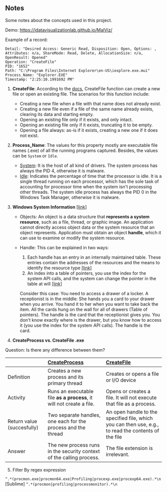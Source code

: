 ## Notes

Some notes about the concepts used in this project.

Demo: https://idatavisualizationlab.github.io/MalViz/

Example of a record:
````
Detail: "Desired Access: Generic Read, Disposition: Open, Options: , Attributes: n/a, ShareMode: Read, Delete, AllocationSize: n/a, OpenResult: Opened"
Operation: "CreateFile"
PID: "1652"
Path: "C:\Program Files\Internet Explorer\en-US\iexplore.exe.mui"
Process_Name: "Explorer.EXE"
Timestamp: "2:25:10.1991692 PM"
````
1. **CreateFile**: According to the [docs](https://docs.microsoft.com/en-us/windows/desktop/FileIO/creating-and-opening-files),
CreateFile function can create a new file or open an existing file. The scenarios for this function include:

    - Creating a new file when a file with that name does not already exist.
    - Creating a new file even if a file of the same name already exists, clearing its data and starting empty.
    - Opening an existing file only if it exists, and only intact.
    - Opening an existing file only if it exists, truncating it to be empty.
    - Opening a file always: as-is if it exists, creating a new one if it does not exist.
    
2. **Process_Name**: The values for this property mostly are executable file names (.exe) of all the running programs 
captured. Besides, the values can be `System` or `Idle`.
    - [System](https://www.neuber.com/taskmanager/process/system.html): It is the host of all kind of drivers. The system process has always the PID 4, otherwise it is malware.
    - [Idle](https://www.neuber.com/taskmanager/process/system%20idle.html): Indicates the percentage of time that 
    the processor is idle. It is a single thread running on each processor, which has the sole task of 
    accounting for processor time when the system isn't processing other threads. The system idle process has always the 
    PID 0  in the Windows Task Manager, otherwise it is malware.
    
3. **Windows System Information** [[link]](https://docs.microsoft.com/en-us/windows/desktop/sysinfo/handles-and-objects)
    
    - Objects: An object is a data structure that **represents a system resource**, such as a file, thread, or graphic 
    image. An application cannot directly access object data or the system resource that an object represents. 
    Application must obtain an object **handle**, which it can use to examine or modify the system resource.
    
    - Handle: This can be explained in two ways: 
        1. Each handle has an entry in an internally maintained table. These entries contain the addresses of the 
        resources and the means to identify the resource type [[link]](https://docs.microsoft.com/en-us/windows/desktop/sysinfo/handles-and-objects)
        2. An index into a table of pointers, you use the index for the system API calls, and the system can change 
        the pointer in the table at will [[link]](https://stackoverflow.com/a/902969/)
        
        Consider this case: You need to access a drawer of a locker. A receptionist is in the middle: She hands you a
         card to your drawer when you arrive. You hand it to her when you want to take back the item. All the cards 
         hung on the wall for all of drawers (Table of pointers). The handle is the card that the receptionist 
         gives you. You don't know exactly where is the drawer, but you know how to access it (you use the index for the system API calls).
         The handle is the card.
         
4. **CreateProcess vs. CreateFile .exe**

Question: Is there any difference between them?

|       | [CreateProcess](https://docs.microsoft.com/en-us/windows/desktop/api/processthreadsapi/nf-processthreadsapi-createprocessa)           | [CreateFile](https://docs.microsoft.com/en-us/windows/desktop/api/fileapi/nf-fileapi-createfilea)  |
| ------------- |:-------------| :-----|
| Definition      | Creates a new process and its primary thread | Creates or opens a file or I/O device |
| Activity      | Runs an executable file **as a process**, it will not create a file.| Opens or creates a file. It will not execute that file as a process. |
| Return value (succesfully) |Two separate handles, one each for the process and the thread       |An open handle to the specified file,  which you can then use, e.g., to read the contents of the file |
|Answer |The new process runs in the security context of the calling process.  |The file extension is irrelevant.|

5. Filter 
By regex expression 

`^.*(procmon.exe|procmon64.exe|Profiling|procexp.exe|procexp64.exe).*\n` [Sublime]
`^.*(procmon|profiling|processmonitor).*\n`

